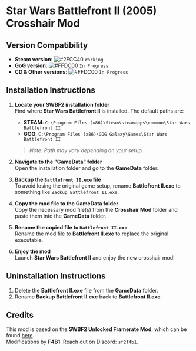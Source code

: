 # Star Wars Battlefront II (2005) Crosshair Mod

## Version Compatibility

- **Steam version**: ![#2ECC40](https://placehold.co/15x15/2ECC40/2ECC40.png) `Working`
- **GoG version**: ![#FFDC00](https://placehold.co/15x15/FFDC00/FFDC00.png) `In Progress`
- **CD & Other versions**: ![#FFDC00](https://placehold.co/15x15/FFDC00/FFDC00.png) `In Progress`

## Installation Instructions

1. **Locate your SWBF2 installation folder**  
   Find where **Star Wars Battlefront II** is installed. The default paths are:  
   - **STEAM**: `C:\Program Files (x86)\Steam\steamapps\common\Star Wars Battlefront II`  
   - **GOG**: `C:\Program Files (x86)\GOG Galaxy\Games\Star Wars Battlefront II`  
   > *Note: Path may vary depending on your setup.*

2. **Navigate to the "GameData" folder**  
   Open the installation folder and go to the **GameData** folder.

3. **Backup the `Battlefront II.exe` file**  
   To avoid losing the original game setup, rename **Battlefront II.exe** to something like `Backup Battlefront II.exe`.

4. **Copy the mod file to the GameData folder**  
   Copy the necessary mod file(s) from the **Crosshair Mod** folder and paste them into the **GameData** folder.

5. **Rename the copied file to `Battlefront II.exe`**  
   Rename the mod file to **Battlefront II.exe** to replace the original executable.

6. **Enjoy the mod**  
   Launch **Star Wars Battlefront II** and enjoy the new crosshair mod!

## Uninstallation Instructions

1. Delete the **Battlefront II.exe** file from the **GameData** folder.
2. Rename **Backup Battlefront II.exe** back to **Battlefront II.exe**.

## Credits

This mod is based on the **SWBF2 Unlocked Framerate Mod**, which can be found [here](https://www.moddb.com/games/star-wars-battlefront-ii/downloads/increased-framerate-cap).  
Modifications by **F4B1**. Reach out on Discord: `sf2f4b1`.

